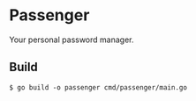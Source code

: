 # Passenger

Your personal password manager.

## Build

```console
$ go build -o passenger cmd/passenger/main.go
```
